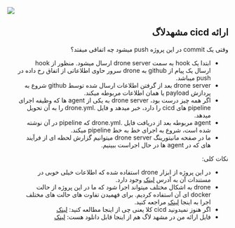 <a href="https://drone.sys-admin.ir/amirbagh75/cicd-masshadlug"><img src="https://drone.sys-admin.ir/api/badges/amirbagh75/cicd-masshadlug/status.svg" /></a>

<div dir='auto'>
<h2> ارائه cicd مشهدلاگ </h1>
</div>

<div dir='auto'>

وقتی یک commit در این پروژه push میشود چه اتفاقی میفتد؟

- ابتدا یک hook به سمت drone server ارسال میشود. منظور از hook ارسال یک پیام از  github به drone سرور حاوی اطلاعاتی از اتفاق رخ داده در push میباشد.
- drone server بعد از گرفتن اطلاعات ارسال شده توسط github شروع به پردازش payload یا همان اطلاعات مربوطه میکند.
- اگر همه چیز درست بود،‌ drone server به یکی از agent ها که وظیفه اجرای pipeline های cicd را دارد، خبر میدهد و فایل .drone.yml را به آن تحویل میدهد.
- agent مربوطه بعد از دریافت فایل  .drone.yml که pipeline در آن نوشته شده است، شروع به اجرای خط به خط pipeline میکند.
- ما در صفحه مانیتورینگ drone server میتوانیم گزارش لحظه ای از فرآیند های که در agent ها در حال اجراست ببینیم.

نکات کلی:
- در این پروژه از ابزار drone استفاده شده که اطلاعات خیلی خوبی در مستندات آن به آدرس [لینک](https://docs.drone.io) وجود دارد.
- drone به اشکال مختلف میتواند اجرا شود که ما در این پروژه از حالت docker ای آن استفاده کردیم. برای فهمیدن تفاوت های حالت های مختلف اجرا به اینجا [لینک](https://docs.drone.io/configure/pipeline/overview) مراجعه کنید.
- اگر هنوز نمیدونید cicd  کلا یعنی چی از اینجا مطالعه کنید: [لینک](https://dzone.com/articles/learn-how-to-setup-a-cicd-pipeline-from-scratch)
- فایل ارائه من در مشهد لاگ هم از اینجا قابل دانلود هست: [لینک](https://github.com/amirbagh75/cicd-masshadlug/blob/master/mashhadlug-cicd.pdf)
</div>
